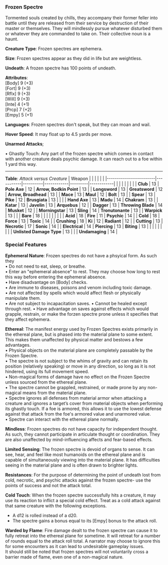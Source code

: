 ### Frozen Spectre
Tormented souls created by chills, they accompany their former feller into battle until they are released from their service by destruction of their master or themselves. They will mindlessly pursue whatever disturbed them or whatever they are commanded to take on. Their collective noun is a haunt.

**Creature Type**: Frozen spectres are ephemera.

**Size**: Frozen spectres appear as they did in life but are weightless.

**Undeath**: A frozen spectre has 100 points of undeath.

**Attributes**:  
[Body] 9 (+3)  
[Fort] 9 (+3)  
[Rflx] 9 (+3)  
[Will] 9 (+3)  
[Inte] 4 (+1)  
[Prcp] 7 (+2)  
[Empy] 5 (+1)  

**Languages**: Frozen spectres don't speak, but they can moan and wail.

**Hover Speed**: It may float up to 4.5 yards per move.

**Unarmed Attacks**;

 • Ghastly Touch: Any part of the frozen spectre which comes in contact with another creature deals psychic damage. It can reach out to a foe within 1 yard this way.

---------------------

**Table**: *Attack versus Creature*
| Weapon                 |          |            |         |            |         |
|------------------------|-----------|----------|------------|---------|------------|
|                        |          |            |         |            |         |
| **Club**                   | 13   | **Pole Axe** | 12     | **Arrow, Bodkin Point**    | 13    |
| **Longsword**              | 13    | **Greatsword** | 12     | **Arrow, Broadhead**    | 13    |
| **Mace**                   | 13    | **Maul** | 12     | **Bolt** | 13    |
| **Spear**                  | 13     | **Pike** | 12     | **Brusgiata** | 13     |  |     |
| **Hand Axe**               | 13     | **Madu** | 14     | **Chakram** | 13    |
| **Katar**                  | 13     | **Javelin** | 13    | **Arquebus** | 12    |
| **Dagger**                 | 13     | **Throwing Blade** | 14   | **Musket** | 12    |
| **Morningstar**            | 13     | **Sling** | 14    | **Tronutonante** | 13    |
| **Warpick**                | 13     |   |    | **Bare** |  18 |
|                        |           |          |            |         |            |
| **Acid**                   | 18     | **Fire** | 11     | **Psychic** | 14     |
| **Cold**                   | 18     | **Force** | 13     | **Toxic**  | 14     |
| **Crushing**               | 18     | **Ki** | 12     | **Radiant** | 12     |
| **Cutting**                | 13     | **Necrotic** | 17     | **Sonic** | 14    |
| **Electrical**             | 14     | **Piercing** | 13     | **Biting** | 13    |
|                        |           |          |            |         |            |
| **Unlisted Damage Type** | 13 |   |    | **Undamaging** | 14 |


### Special Features

**Ephemeral Nature**: Frozen spectres do not have a phsyical form. As such they   
 • Do not need to eat, sleep, or breathe.  
 • Enter an "ephemeral absence" to rest. They may choose how long to rest this way before entering the ephemeral absence.  
 • Have disadvantage on [Body] checks.  
 • Are immune to diseases, poisons and venom including toxic damage.  
 • Are not affected by spells which would affect flesh or physically manipulate them.  
 • Are not subject to incapacitation saves.
 • Cannot be healed except through rest.
 • Have advantage on saves against effects which would grapple, restrain, or make the forzen spectre prone unless it specifies that they affect ephemera.

 **Ethereal**: The manifest energy used by Frozen Spectres exists primarily in the ethereal plane, but is phased into the material plane to some extent. This makes them unaffected by physical matter and bestows a few advantages.  
    • Physical objects on the material plane are completely passable by the Frozen Spectre.  
    • The spectre is not subject to the whims of gravity and can retain its position (relatively speaking) or move in any direction, so long as it is not hindered, using its full movement speed.  
    • Non-magical forms of damage have no effect on the Frozen Spectre unless sourced from the ethereal plane.  
    • The spectre cannot be grappled, restrained, or made prone by any non-magical means from the material plane.  
    • Spectre ignores all defenses from material armor when attacking a creature and ignores a target’s cover from material objects when performing its ghastly touch. If a foe is armored, this allows it to use the lowest defense against that attack from the foe's armored value and unarmored value.  
    • Spectre can interact with the ethereal plane normally.  

**Mindless**: Frozen spectres do not have capacity for independent thought. As such, they cannot participate in articulate thought or coordination. They are also unaffected by mind-influencing affects and fear-based effects.

**Limited Sensing**: The frozen spectre is devoid of organs to sense. It can see, hear, and feel like most humanoids on the ethereal plane and is capable of simultaneously viewing into the material plane. It has difficulties seeing in the material plane and is often drawn to brighter lights.

**Resistances**: For the purpose of determining the point of undeath lost from cold, necrotic, and psychic attacks against the frozen spectre- use the points of success and not the attack total.

**Cold Touch**: When the frozen spectre successfully hits a creature, it may use its reaction to inflict a special cold effect. Treat as a cold attack against that same creature with the following exceptions.  
* A d12 is rolled instead of a d20.  
* The spectre gains a bonus equal to its [Empy] bonus to the attack roll.

**Warded by Flame**: Fire damage dealt to the frozen spectre can cause it to fully retreat into the ethereal plane for sometime. It will retreat for a number of rounds equal to the attack roll total. A narrator may choose to ignore this for some encounters as it can lead to undesirable gameplay issues.  
It should still be noted that frozen spectres will not voluntarily cross a barrier made of flame, even one of a non-magical nature.
